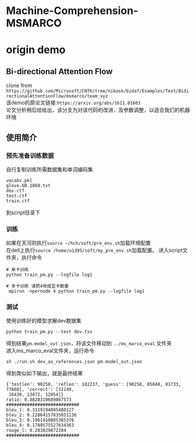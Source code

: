 # Machine-Comprehension-MSMARCO
# origin demo
## Bi-directional Attention Flow
clone from `https://github.com/Microsoft/CNTK/tree/nikosk/bidaf/Examples/Text/BidirectionalAttentionFlow/msmarco/team_xyz`  
该demo的原论文链接:`https://arxiv.org/abs/1611.01603`  
论文分析稍后给给出，该分支为对该代码的改进，及参数调整，以适合我们的机器环境
## 使用简介
### 预先准备训练数据
自行复制训练所需数据集和单词编码集
```
vocabs.pkl
glove.6B.100d.txt
dev.ctf
test.ctf
train.ctf
```
到script目录下
### 训练
如果在天河则执行`source ~/hch/soft/pre_env.sh`加载环境配置  
在dell上执行`source /home/u1395/soft/my_pre_env.sh`加载配置。
进入script文件夹，执行命令
```
# 单卡训练
python train_pm.py --logfile log1

# 多卡训练 请把4改成显卡数量
 mpirun -npernode 4 python train_pm.py --logfile log1
```
### 测试
使用训练好的模型求解dev数据集
```
python train_pm.py --test dev.tsv
```
得到结果`pm.model_out.json`，将该文件移动到 `../ms_marco_eval` 文件夹  
进入ms_marco_eval文件夹，运行命令
```
sh ./run.sh dev_as_references.json pm.model_out.json
```
得到类似如下输出，就是最终结果
```
{'testlen': 90258, 'reflen': 102237, 'guess': [90258, 85848, 81733, 77660], 'correct': [32149,
 16430, 13472, 12054]}
ratio: 0.8828310689867573
############################ 
bleu_1: 0.3119194095480127
bleu_2: 0.22864157835651136
bleu_3: 0.1961410805365376
bleu_4: 0.1789575527634363
rouge_l: 0.283029872284
############################ 
```